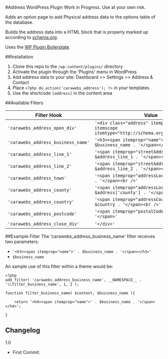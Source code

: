 #Address WordPress Plugin
Work in Progress. Use at your own risk.

Adds an option page to add Physical address data to the options table of the database.

Builds the address data into a HTML block that is properly marked up according to [schema.org](http://schema.org).

Uses the [WP Plugin Boilerplate](https://github.com/DevinVinson/WordPress-Plugin-Boilerplate).

##Installation

1. Clone this repo to the `/wp-content/plugins/` directory
2. Activate the plugin through the 'Plugins' menu in WordPress
3. Add address data to your site: Dashboard >> Settings >> Address & Contact
4. Place `<?php do_action('carawebs_address'); ?>` in your templates
5. Use the shortcode `[address]` in the content area

##Available Filters

|Filter Hook|Value |Variables|
|----|----|----|
|`'carawebs_address_open_div'`|`'<div class="address" itemprop="address" itemscope itemtype="http://schema.org/PostalAddress">'`|-|
|`'carawebs_address_business_name'`|`'<h3><span itemprop="name">' . $business_name . '</span></h3>'`|`$business_name`|
|`'carawebs_address_line_1'`|`'<span itemprop="streetAddress">' . $address_line_1 . '</span><br />'`|`$address_line_1`|
|`'carawebs_address_line_2'`|`'<span itemprop="streetAddress">' . $address_line_2 . '</span><br />'`|`$address_line_2`|
|`'carawebs_address_town'`|`'<span itemprop="addressLocality">' . $town . '</span><br />'`|`$town`|
|`'carawebs_address_county'`|`'<span itemprop="addressLocality">' . $address['county'] . '</span><br />'`|`$county`|
|`'carawebs_address_country'`|`'<span itemprop="addressCountry">' . $country . '</span><br />'`|`$country`|
|`'carawebs_address_postcode'`|`'<span itemprop="postalCode">' . $postcode . '</span>'`|`$postcode`|
|`'carawebs_address_close_div'`|`'</div>'`|-|

##Example Filter
The 'carawebs_address_business_name' filter receives two parameters:

* `'<h3><span itemprop="name">' . $business_name . '</span></h3>'`
* `$business_name`

An sample use of this filter within a theme would be:

~~~
<?php
add_filter( 'carawebs_address_business_name', __NAMESPACE__ . '\\filter_business_name', 1, 2 );

function filter_business_name( $content, $business_name ){

	return '<h4><span itemprop="name">' . $business_name . '</span></h4>';

}
~~~

## Changelog

1.0
* First Commit.
